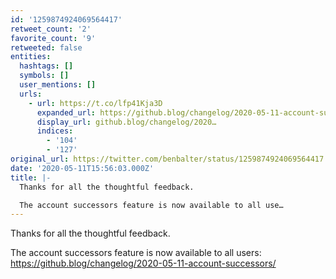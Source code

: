 ```yaml
---
id: '1259874924069564417'
retweet_count: '2'
favorite_count: '9'
retweeted: false
entities:
  hashtags: []
  symbols: []
  user_mentions: []
  urls:
    - url: https://t.co/lfp41Kja3D
      expanded_url: https://github.blog/changelog/2020-05-11-account-successors/
      display_url: github.blog/changelog/2020…
      indices:
        - '104'
        - '127'
original_url: https://twitter.com/benbalter/status/1259874924069564417
date: '2020-05-11T15:56:03.000Z'
title: |-
  Thanks for all the thoughtful feedback. 

  The account successors feature is now available to all use…
---
```


Thanks for all the thoughtful feedback. 

The account successors feature is now available to all users: https://github.blog/changelog/2020-05-11-account-successors/